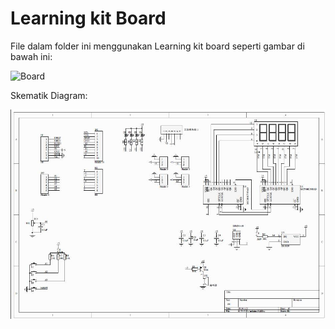 # Learning kit Board
File dalam folder ini menggunakan Learning kit board seperti gambar di bawah ini:

![Board](/board.png)

Skematik Diagram:

![Schematic](schematic.jpg)
